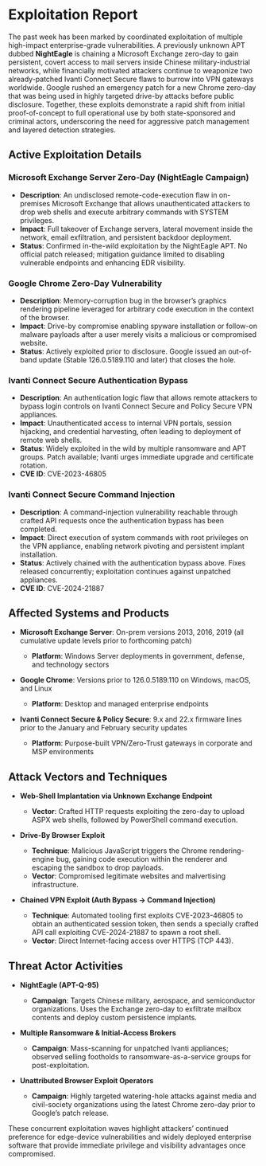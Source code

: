# Exploitation Report

The past week has been marked by coordinated exploitation of multiple high-impact enterprise-grade vulnerabilities. A previously unknown APT dubbed **NightEagle** is chaining a Microsoft Exchange zero-day to gain persistent, covert access to mail servers inside Chinese military-industrial networks, while financially motivated attackers continue to weaponize two already-patched Ivanti Connect Secure flaws to burrow into VPN gateways worldwide. Google rushed an emergency patch for a new Chrome zero-day that was being used in highly targeted drive-by attacks before public disclosure. Together, these exploits demonstrate a rapid shift from initial proof-of-concept to full operational use by both state-sponsored and criminal actors, underscoring the need for aggressive patch management and layered detection strategies.

## Active Exploitation Details

### Microsoft Exchange Server Zero-Day (NightEagle Campaign)
- **Description**: An undisclosed remote-code-execution flaw in on-premises Microsoft Exchange that allows unauthenticated attackers to drop web shells and execute arbitrary commands with SYSTEM privileges.  
- **Impact**: Full takeover of Exchange servers, lateral movement inside the network, email exfiltration, and persistent backdoor deployment.  
- **Status**: Confirmed in-the-wild exploitation by the NightEagle APT. No official patch released; mitigation guidance limited to disabling vulnerable endpoints and enhancing EDR visibility.

### Google Chrome Zero-Day Vulnerability
- **Description**: Memory-corruption bug in the browser’s graphics rendering pipeline leveraged for arbitrary code execution in the context of the browser.  
- **Impact**: Drive-by compromise enabling spyware installation or follow-on malware payloads after a user merely visits a malicious or compromised website.  
- **Status**: Actively exploited prior to disclosure. Google issued an out-of-band update (Stable 126.0.5189.110 and later) that closes the hole.

### Ivanti Connect Secure Authentication Bypass  
- **Description**: An authentication logic flaw that allows remote attackers to bypass login controls on Ivanti Connect Secure and Policy Secure VPN appliances.  
- **Impact**: Unauthenticated access to internal VPN portals, session hijacking, and credential harvesting, often leading to deployment of remote web shells.  
- **Status**: Widely exploited in the wild by multiple ransomware and APT groups. Patch available; Ivanti urges immediate upgrade and certificate rotation.  
- **CVE ID**: CVE-2023-46805

### Ivanti Connect Secure Command Injection  
- **Description**: A command-injection vulnerability reachable through crafted API requests once the authentication bypass has been completed.  
- **Impact**: Direct execution of system commands with root privileges on the VPN appliance, enabling network pivoting and persistent implant installation.  
- **Status**: Actively chained with the authentication bypass above. Fixes released concurrently; exploitation continues against unpatched appliances.  
- **CVE ID**: CVE-2024-21887

## Affected Systems and Products

- **Microsoft Exchange Server**: On-prem versions 2013, 2016, 2019 (all cumulative update levels prior to forthcoming patch)  
  - **Platform**: Windows Server deployments in government, defense, and technology sectors  

- **Google Chrome**: Versions prior to 126.0.5189.110 on Windows, macOS, and Linux  
  - **Platform**: Desktop and managed enterprise endpoints  

- **Ivanti Connect Secure & Policy Secure**: 9.x and 22.x firmware lines prior to the January and February security updates  
  - **Platform**: Purpose-built VPN/Zero-Trust gateways in corporate and MSP environments  

## Attack Vectors and Techniques

- **Web-Shell Implantation via Unknown Exchange Endpoint**  
  - **Vector**: Crafted HTTP requests exploiting the zero-day to upload ASPX web shells, followed by PowerShell command execution.  

- **Drive-By Browser Exploit**  
  - **Technique**: Malicious JavaScript triggers the Chrome rendering-engine bug, gaining code execution within the renderer and escaping the sandbox to drop payloads.  
  - **Vector**: Compromised legitimate websites and malvertising infrastructure.  

- **Chained VPN Exploit (Auth Bypass → Command Injection)**  
  - **Technique**: Automated tooling first exploits CVE-2023-46805 to obtain an authenticated session token, then sends a specially crafted API call exploiting CVE-2024-21887 to spawn a root shell.  
  - **Vector**: Direct Internet-facing access over HTTPS (TCP 443).  

## Threat Actor Activities

- **NightEagle (APT-Q-95)**  
  - **Campaign**: Targets Chinese military, aerospace, and semiconductor organizations. Uses the Exchange zero-day to exfiltrate mailbox contents and deploy custom persistence implants.  

- **Multiple Ransomware & Initial-Access Brokers**  
  - **Campaign**: Mass-scanning for unpatched Ivanti appliances; observed selling footholds to ransomware-as-a-service groups for post-exploitation.  

- **Unattributed Browser Exploit Operators**  
  - **Campaign**: Highly targeted watering-hole attacks against media and civil-society organizations using the latest Chrome zero-day prior to Google’s patch release.  

These concurrent exploitation waves highlight attackers’ continued preference for edge-device vulnerabilities and widely deployed enterprise software that provide immediate privilege and visibility advantages once compromised.